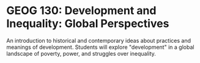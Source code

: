 # GEOG 130: Development and Inequality: Global Perspectives

An introduction to historical and contemporary ideas about practices and meanings of development. Students will explore "development" in a global landscape of poverty, power, and struggles over inequality.